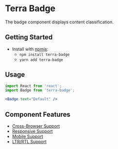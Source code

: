 # Terra Badge

The badge component displays content classification.

## Getting Started

- Install with [npmjs](https://www.npmjs.com):
  - `npm install terra-badge`
  - `yarn add terra-badge`

## Usage

```jsx
import React from 'react';
import Badge from 'terra-badge';

<Badge text="Default" />
```

## Component Features
* [Cross-Browser Support](https://github.com/cerner/terra-core/wiki/Component-Features#cross-browser-support)
* [Responsive Support](https://github.com/cerner/terra-core/wiki/Component-Features#responsive-support)
* [Mobile Support](https://github.com/cerner/terra-core/wiki/Component-Features#mobile-support)
* [LTR/RTL Support](https://github.com/cerner/terra-core/wiki/Component-Features#ltr--rtl-support)
